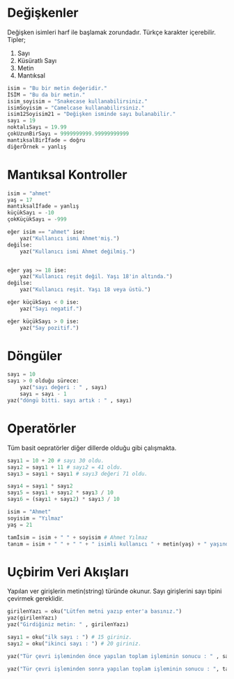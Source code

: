 # Değişkenler
Değişken isimleri harf ile başlamak zorundadır. 
Türkçe karakter içerebilir.
Tipler; 
1. Sayı
2. Küsüratlı Sayı
3. Metin
4. Mantıksal 

```python
isim = "Bu bir metin değeridir."
İSİM = "Bu da bir metin."
isim_soyisim = "Snakecase kullanabilirsiniz."
isimSoyisim = "Camelcase kullanabilirsiniz."
isim12Soyisim21 = "Değişken isminde sayı bulanabilir."
sayı = 19
noktalıSayı = 19.99
çokUzunBirSayı = 9999999999.99999999999
mantıksalBirİfade = doğru
diğerÖrnek = yanlış
```

# Mantıksal Kontroller

```python
isim = "ahmet"
yaş = 17
mantıksalİfade = yanlış
küçükSayı = -10
çokKüçükSayı = -999

eğer isim == "ahmet" ise:
	yaz("Kullanıcı ismi Ahmet'miş.")
değilse:
	yaz("Kullanıcı ismi Ahmet değilmiş.")


eğer yaş >= 18 ise:
	yaz("Kullanıcı reşit değil. Yaşı 18'in altında.")
değilse:
	yaz("Kullanıcı reşit. Yaşı 18 veya üstü.")

eğer küçükSayı < 0 ise:
	yaz("Sayı negatif.")

eğer küçükSayı > 0 ise:
	yaz("Say pozitif.")
```

# Döngüler

```python
sayı = 10
sayı > 0 olduğu sürece: 
	yaz("sayı değeri : " , sayı)
	sayı = sayı - 1
yaz("döngü bitti. sayı artık : " , sayı)
```

# Operatörler
Tüm basit oepratörler diğer dillerde olduğu gibi çalışmakta.

```python
sayı1 = 10 + 20 # sayı 30 oldu.
sayı2 = sayı1 + 11 # sayı2 = 41 oldu. 
sayı3 = sayı1 + sayı1 # sayı3 değeri 71 oldu. 

sayı4 = sayı1 * sayı2
sayı5 = sayı1 + sayı2 * sayı3 / 10
sayı6 = (sayı1 + sayı2) * sayı3 / 10

isim = "Ahmet"
soyisim = "Yılmaz"
yaş = 21

tamİsim = isim + " " + soyisim # Ahmet Yılmaz
tanım = isim + " " + " " + " isimli kullanıcı " + metin(yaş) + " yaşındadır."
```

# Uçbirim Veri Akışları

Yapılan ver girişlerin metin(string) türünde okunur. Sayı girişlerini sayı tipini çevirmek gereklidir.
```python
girilenYazı = oku("Lütfen metni yazıp enter'a basınız.")
yaz(girilenYazı)
yaz("Girdiğiniz metin: " , girilenYazı)

sayı1 = oku("ilk sayı : ") # 15 giriniz.
sayı2 = oku("ikinci sayı : ") # 20 giriniz.

yaz("Tür çevri işleminden önce yapılan toplam işleminin sonucu : " , sayı1 + sayı2 ) # 1520 yazacaktır. Değişken türlerinden en az biri metin türü olduğu için + operatörü metin türünde birleştirme yapılır.

yaz("Tür çevri işleminden sonra yapılan toplam işleminin sonucu : ", tamSayı(sayı1) + tamSayı(sayı2)) # 35 yazacaktır. İki değeri sayı türüne çevirdiğinden + operatörü matematiksel toplama yapacaktır.
```
